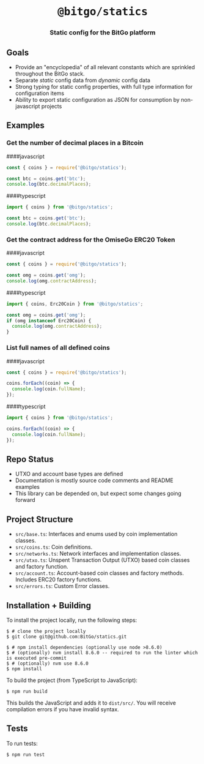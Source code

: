 <h1 style="text-align: center;">
  <pre>@bitgo/statics</pre>
</h1>
<h3 style="text-align: center;">
  Static config for the BitGo platform
</h3>

## Goals
* Provide an "encyclopedia" of all relevant constants which are sprinkled throughout the BitGo stack.
* Separate *static* config data from *dynamic* config data
* Strong typing for static config properties, with full type information for configuration items
* Ability to export static configuration as JSON for consumption by non-javascript projects

## Examples

### Get the number of decimal places in a Bitcoin

####javascript
```js
const { coins } = require('@bitgo/statics');

const btc = coins.get('btc');
console.log(btc.decimalPlaces);
```

####typescript
```typescript
import { coins } from '@bitgo/statics';

const btc = coins.get('btc');
console.log(btc.decimalPlaces);
```

### Get the contract address for the OmiseGo ERC20 Token

####javascript
```js
const { coins } = require('@bitgo/statics');

const omg = coins.get('omg');
console.log(omg.contractAddress);
```

####typescript
```typescript
import { coins, Erc20Coin } from '@bitgo/statics';

const omg = coins.get('omg');
if (omg instanceof Erc20Coin) {
  console.log(omg.contractAddress);
}
```

### List full names of all defined coins

####javascript
```js
const { coins } = require('@bitgo/statics');

coins.forEach((coin) => {
  console.log(coin.fullName);
});
```

####typescript
```typescript
import { coins } from '@bitgo/statics';

coins.forEach((coin) => {
  console.log(coin.fullName);
});
```

## Repo Status
* UTXO and account base types are defined
* Documentation is mostly source code comments and README examples
* This library can be depended on, but expect some changes going forward

## Project Structure
* `src/base.ts`: Interfaces and enums used by coin implementation classes.
* `src/coins.ts`: Coin definitions.
* `src/networks.ts`: Network interfaces and implementation classes.
* `src/utxo.ts`: Unspent Transaction Output (UTXO) based coin classes and factory function.
* `src/account.ts`: Account-based coin classes and factory methods. Includes ERC20 factory functions.
* `src/errors.ts`: Custom Error classes.

## Installation + Building
To install the project locally, run the following steps:

```
$ # clone the project locally
$ git clone git@github.com:BitGo/statics.git

$ # npm install dependencies (optionally use node >8.6.0)
$ # (optionally) nvm install 8.6.0 -- required to run the linter which is executed pre-commit
$ # (optionally) nvm use 8.6.0
$ npm install
```

To build the project (from TypeScript to JavaScript):

```
$ npm run build
```

This builds the JavaScript and adds it to `dist/src/`. You will receive compilation errors if you have invalid syntax.


## Tests

To run tests:

```
$ npm run test
```
